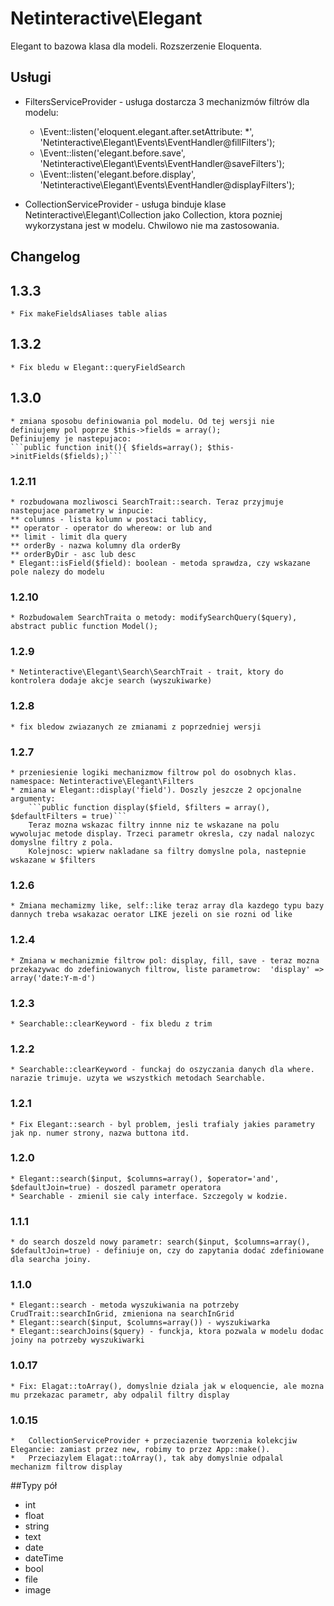 Netinteractive\Elegant
=====================

Elegant to bazowa klasa dla modeli. Rozszerzenie Eloquenta.

## Usługi
- FiltersServiceProvider - usługa dostarcza 3 mechanizmów filtrów dla modelu:
    +   \Event::listen('eloquent.elegant.after.setAttribute: *', 'Netinteractive\Elegant\Events\EventHandler@fillFilters');
    +	\Event::listen('elegant.before.save', 'Netinteractive\Elegant\Events\EventHandler@saveFilters');
    +	\Event::listen('elegant.before.display', 'Netinteractive\Elegant\Events\EventHandler@displayFilters');

- CollectionServiceProvider - usługa binduje klase Netinteractive\Elegant\Collection jako Collection, ktora pozniej wykorzystana jest w modelu. Chwilowo nie ma zastosowania.


## Changelog
## 1.3.3
    * Fix makeFieldsAliases table alias

## 1.3.2
    * Fix bledu w Elegant::queryFieldSearch

## 1.3.0
    * zmiana sposobu definiowania pol modelu. Od tej wersji nie definiujemy pol poprze $this->fields = array();
    Definiujemy je nastepujaco:
    ```public function init(){ $fields=array(); $this->initFields($fields);)```

### 1.2.11
    * rozbudowana mozliwosci SearchTrait::search. Teraz przyjmuje nastepujace parametry w inpucie:
    ** columns - lista kolumn w postaci tablicy,
    ** operator - operator do whereow: or lub and
    ** limit - limit dla query
    ** orderBy - nazwa kolumny dla orderBy
    ** orderByDir - asc lub desc
    * Elegant::isField($field): boolean - metoda sprawdza, czy wskazane pole nalezy do modelu
### 1.2.10
    * Rozbudowalem SearchTraita o metody: modifySearchQuery($query),  abstract public function Model();
### 1.2.9
    * Netinteractive\Elegant\Search\SearchTrait - trait, ktory do kontrolera dodaje akcje search (wyszukiwarke)
### 1.2.8
    * fix bledow zwiazanych ze zmianami z poprzedniej wersji
### 1.2.7
    * przeniesienie logiki mechanizmow filtrow pol do osobnych klas. namespace: Netinteractive\Elegant\Filters
    * zmiana w Elegant::display('field'). Doszly jeszcze 2 opcjonalne argumenty:
        ```public function display($field, $filters = array(), $defaultFilters = true)```
        Teraz mozna wskazac filtry innne niz te wskazane na polu  wywolujac metode display. Trzeci parametr okresla, czy nadal nalozyc domyslne filtry z pola.
        Kolejnosc: wpierw nakladane sa filtry domyslne pola, nastepnie wskazane w $filters
### 1.2.6
    * Zmiana mechamizmy like, self::like teraz array dla kazdego typu bazy dannych treba wsakazac oerator LIKE jezeli on sie rozni od like
### 1.2.4
    * Zmiana w mechanizmie filtrow pol: display, fill, save - teraz mozna przekazywac do zdefiniowanych filtrow, liste parametrow:  'display' => array('date:Y-m-d')
### 1.2.3
    * Searchable::clearKeyword - fix bledu z trim
### 1.2.2
    * Searchable::clearKeyword - funckaj do oszyczania danych dla where. narazie trimuje. uzyta we wszystkich metodach Searchable.
### 1.2.1
    * Fix Elegant::search - byl problem, jesli trafialy jakies parametry jak np. numer strony, nazwa buttona itd.
### **1.2.0**
    * Elegant::search($input, $columns=array(), $operator='and', $defaultJoin=true) - doszedl parametr operatora
    * Searchable - zmienil sie caly interface. Szczegoly w kodzie.
### 1.1.1
    * do search doszeld nowy parametr: search($input, $columns=array(), $defaultJoin=true) - definiuje on, czy do zapytania dodać zdefiniowane dla searcha joiny.
### **1.1.0**
    * Elegant::search - metoda wyszukiwania na potrzeby CrudTrait::searchInGrid, zmieniona na searchInGrid
    * Elegant::search($input, $columns=array()) - wyszukiwarka
    * Elegant::searchJoins($query) - funckja, ktora pozwala w modelu dodac joiny na potrzeby wyszukiwarki
### 1.0.17
    * Fix: Elagat::toArray(), domyslnie dziala jak w eloquencie, ale mozna mu przekazac parametr, aby odpalil filtry display
### 1.0.15
    *   CollectionServiceProvider + przeciazenie tworzenia kolekcjiw Elegancie: zamiast przez new, robimy to przez App::make().
    *   Przeciazylem Elagat::toArray(), tak aby domyslnie odpalal mechanizm filtrow display


##Typy pół

- int
- float
- string
- text
- date
- dateTime
- bool
- file
- image

